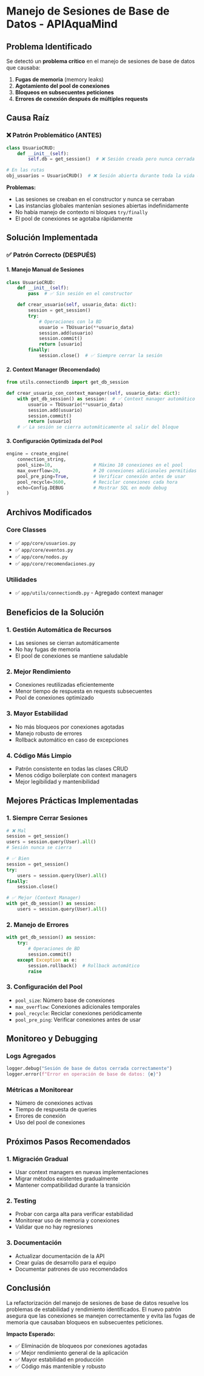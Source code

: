 # Manejo de Sesiones de Base de Datos - APIAquaMind

## Problema Identificado

Se detectó un **problema crítico** en el manejo de sesiones de base de datos que causaba:

1. **Fugas de memoria** (memory leaks)
2. **Agotamiento del pool de conexiones**
3. **Bloqueos en subsecuentes peticiones**
4. **Errores de conexión después de múltiples requests**

## Causa Raíz

### ❌ Patrón Problemático (ANTES)

```python
class UsuarioCRUD:
    def __init__(self):
        self.db = get_session()  # ❌ Sesión creada pero nunca cerrada

# En las rutas
obj_usuarios = UsuarioCRUD()  # ❌ Sesión abierta durante toda la vida de la app
```

**Problemas:**
- Las sesiones se creaban en el constructor y nunca se cerraban
- Las instancias globales mantenían sesiones abiertas indefinidamente
- No había manejo de contexto ni bloques `try/finally`
- El pool de conexiones se agotaba rápidamente

## Solución Implementada

### ✅ Patrón Correcto (DESPUÉS)

#### 1. **Manejo Manual de Sesiones**

```python
class UsuarioCRUD:
    def __init__(self):
        pass  # ✅ Sin sesión en el constructor

    def crear_usuario(self, usuario_data: dict):
        session = get_session()
        try:
            # Operaciones con la BD
            usuario = TbUsuario(**usuario_data)
            session.add(usuario)
            session.commit()
            return [usuario]
        finally:
            session.close()  # ✅ Siempre cerrar la sesión
```

#### 2. **Context Manager (Recomendado)**

```python
from utils.connectiondb import get_db_session

def crear_usuario_con_context_manager(self, usuario_data: dict):
    with get_db_session() as session:  # ✅ Context manager automático
        usuario = TbUsuario(**usuario_data)
        session.add(usuario)
        session.commit()
        return [usuario]
    # ✅ La sesión se cierra automáticamente al salir del bloque
```

#### 3. **Configuración Optimizada del Pool**

```python
engine = create_engine(
    connection_string,
    pool_size=10,               # Máximo 10 conexiones en el pool
    max_overflow=20,            # 20 conexiones adicionales permitidas
    pool_pre_ping=True,         # Verificar conexión antes de usar
    pool_recycle=3600,          # Reciclar conexiones cada hora
    echo=Config.DEBUG           # Mostrar SQL en modo debug
)
```

## Archivos Modificados

### Core Classes
- ✅ `app/core/usuarios.py`
- ✅ `app/core/eventos.py`
- ✅ `app/core/nodos.py`
- ✅ `app/core/recomendaciones.py`

### Utilidades
- ✅ `app/utils/connectiondb.py` - Agregado context manager

## Beneficios de la Solución

### 1. **Gestión Automática de Recursos**
- Las sesiones se cierran automáticamente
- No hay fugas de memoria
- El pool de conexiones se mantiene saludable

### 2. **Mejor Rendimiento**
- Conexiones reutilizadas eficientemente
- Menor tiempo de respuesta en requests subsecuentes
- Pool de conexiones optimizado

### 3. **Mayor Estabilidad**
- No más bloqueos por conexiones agotadas
- Manejo robusto de errores
- Rollback automático en caso de excepciones

### 4. **Código Más Limpio**
- Patrón consistente en todas las clases CRUD
- Menos código boilerplate con context managers
- Mejor legibilidad y mantenibilidad

## Mejores Prácticas Implementadas

### 1. **Siempre Cerrar Sesiones**
```python
# ❌ Mal
session = get_session()
users = session.query(User).all()
# Sesión nunca se cierra

# ✅ Bien
session = get_session()
try:
    users = session.query(User).all()
finally:
    session.close()

# ✅ Mejor (Context Manager)
with get_db_session() as session:
    users = session.query(User).all()
```

### 2. **Manejo de Errores**
```python
with get_db_session() as session:
    try:
        # Operaciones de BD
        session.commit()
    except Exception as e:
        session.rollback()  # Rollback automático
        raise
```

### 3. **Configuración del Pool**
- `pool_size`: Número base de conexiones
- `max_overflow`: Conexiones adicionales temporales
- `pool_recycle`: Reciclar conexiones periódicamente
- `pool_pre_ping`: Verificar conexiones antes de usar

## Monitoreo y Debugging

### Logs Agregados
```python
logger.debug("Sesión de base de datos cerrada correctamente")
logger.error(f"Error en operación de base de datos: {e}")
```

### Métricas a Monitorear
- Número de conexiones activas
- Tiempo de respuesta de queries
- Errores de conexión
- Uso del pool de conexiones

## Próximos Pasos Recomendados

### 1. **Migración Gradual**
- Usar context managers en nuevas implementaciones
- Migrar métodos existentes gradualmente
- Mantener compatibilidad durante la transición

### 2. **Testing**
- Probar con carga alta para verificar estabilidad
- Monitorear uso de memoria y conexiones
- Validar que no hay regresiones

### 3. **Documentación**
- Actualizar documentación de la API
- Crear guías de desarrollo para el equipo
- Documentar patrones de uso recomendados

## Conclusión

La refactorización del manejo de sesiones de base de datos resuelve los problemas de estabilidad y rendimiento identificados. El nuevo patrón asegura que las conexiones se manejen correctamente y evita las fugas de memoria que causaban bloqueos en subsecuentes peticiones.

**Impacto Esperado:**
- ✅ Eliminación de bloqueos por conexiones agotadas
- ✅ Mejor rendimiento general de la aplicación
- ✅ Mayor estabilidad en producción
- ✅ Código más mantenible y robusto 